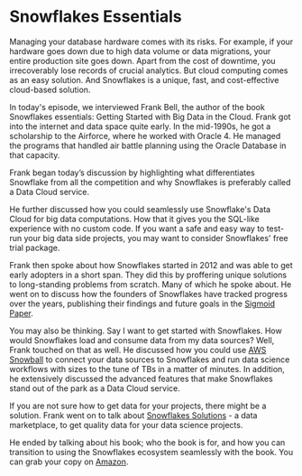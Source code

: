 # Snowflakes Essentials

Managing your database hardware comes with its risks. For example, if your hardware goes down due to high data volume or data migrations, your entire production site goes down. Apart from the cost of downtime, you irrecoverably lose records of crucial analytics. But cloud computing comes as an easy solution. And Snowflakes is a unique, fast, and cost-effective cloud-based solution. 

In today's episode, we interviewed Frank Bell, the author of the book Snowflakes essentials: Getting Started with Big Data in the Cloud. Frank got into the internet and data space quite early. In the mid-1990s, he got a scholarship to the Airforce, where he worked with Oracle 4. He managed the programs that handled air battle planning using the Oracle Database in that capacity. 

Frank began today’s discussion by highlighting what differentiates Snowflake from all the competition and why Snowflakes is preferably called a Data Cloud service. 

He further discussed how you could seamlessly use Snowflake's Data Cloud for big data computations. How that it gives you the SQL-like experience with no custom code. If you want a safe and easy way to test-run your big data side projects, you may want to consider Snowflakes' free trial package.

Frank then spoke about how Snowflakes started in 2012 and was able to get early adopters in a short span. They did this by proffering unique solutions to long-standing problems from scratch. Many of which he spoke about. He went on to discuss how the founders of Snowflakes have tracked progress over the years, publishing their findings and future goals in the [Sigmoid Paper](https://www.snowflake.com/resource/sigmod-2016-paper-snowflake-elastic-data-warehouse/).  

You may also be thinking. Say I want to get started with Snowflakes. How would Snowflakes load and consume data from my data sources? Well, Frank touched on that as well. He discussed how you could use [AWS Snowball](https://aws.amazon.com/snowball/?whats-new-cards.sort-by=item.additionalFields.postDateTime&whats-new-cards.sort-order=desc) to connect your data sources to Snowflakes and run data science workflows with sizes to the tune of TBs in a matter of minutes. In addition, he extensively discussed the advanced features that make Snowflakes stand out of the park as a Data Cloud service.

If you are not sure how to get data for your projects, there might be a solution. Frank went on to talk about [Snowflakes Solutions](https://snowflakesolutions.net/) \- a data marketplace, to get quality data for your data science projects.

He ended by talking about his book; who the book is for, and how you can transition to using the Snowflakes ecosystem seamlessly with the book. You can grab your copy on [Amazon](https://www.amazon.com/Snowflake-Essentials-Getting-Started-Cloud/dp/148427315X/ref=sr_1_2?crid=4OHDA76EB6SW&keywords=snowflake+essentials&qid=1644328535&s=books&sprefix=snowflakes+esse%2Cstripbooks%2C447&sr=1-2).